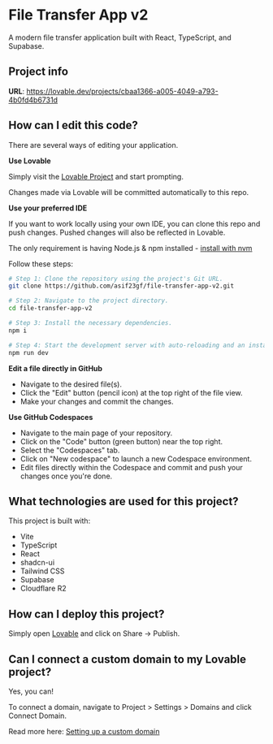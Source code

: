 # File Transfer App v2

A modern file transfer application built with React, TypeScript, and Supabase.

## Project info

**URL**: https://lovable.dev/projects/cbaa1366-a005-4049-a793-4b0fd4b6731d

## How can I edit this code?

There are several ways of editing your application.

**Use Lovable**

Simply visit the [Lovable Project](https://lovable.dev/projects/cbaa1366-a005-4049-a793-4b0fd4b6731d) and start prompting.

Changes made via Lovable will be committed automatically to this repo.

**Use your preferred IDE**

If you want to work locally using your own IDE, you can clone this repo and push changes. Pushed changes will also be reflected in Lovable.

The only requirement is having Node.js & npm installed - [install with nvm](https://github.com/nvm-sh/nvm#installing-and-updating)

Follow these steps:

```sh
# Step 1: Clone the repository using the project's Git URL.
git clone https://github.com/asif23gf/file-transfer-app-v2.git

# Step 2: Navigate to the project directory.
cd file-transfer-app-v2

# Step 3: Install the necessary dependencies.
npm i

# Step 4: Start the development server with auto-reloading and an instant preview.
npm run dev
```

**Edit a file directly in GitHub**

- Navigate to the desired file(s).
- Click the "Edit" button (pencil icon) at the top right of the file view.
- Make your changes and commit the changes.

**Use GitHub Codespaces**

- Navigate to the main page of your repository.
- Click on the "Code" button (green button) near the top right.
- Select the "Codespaces" tab.
- Click on "New codespace" to launch a new Codespace environment.
- Edit files directly within the Codespace and commit and push your changes once you're done.

## What technologies are used for this project?

This project is built with:

- Vite
- TypeScript
- React
- shadcn-ui
- Tailwind CSS
- Supabase
- Cloudflare R2

## How can I deploy this project?

Simply open [Lovable](https://lovable.dev/projects/cbaa1366-a005-4049-a793-4b0fd4b6731d) and click on Share -> Publish.

## Can I connect a custom domain to my Lovable project?

Yes, you can!

To connect a domain, navigate to Project > Settings > Domains and click Connect Domain.

Read more here: [Setting up a custom domain](https://docs.lovable.dev/tips-tricks/custom-domain#step-by-step-guide)